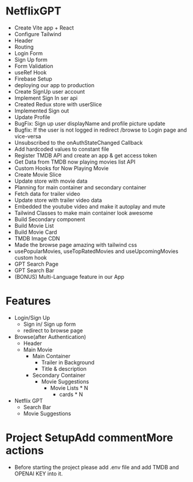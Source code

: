 # NetflixGPT
- Create Vite app + React
- Configure Tailwind
- Header
- Routing
- Login Form
- Sign Up form
- Form Validation
- useRef Hook
- Firebase Setup
- deploying our app to production
- Create SignUp user account
- Implement Sign In ser api
- Created Redux store with userSlice
- Implemented Sign out
- Update Profile
- BugFix: Sign up user displayName and profile picture update
- Bugfix: If the user is not logged in redirect /browse to Login page and vice-versa
- Unsubscribed to the onAuthStateChanged Callback
- Add hardcoded values to constant file
- Register TMDB API and create an app & get access token
- Get Data from TMDB now playing movies list API
- Custom Hooks for Now Playing Movie
- Create Movie Slice
- Update store with movie data
- Planning for main container and secondary container
- Fetch data for trailer video
- Update store with trailer video data
- Embedded the youtube video and make it autoplay and mute
- Tailwind Classes to make main container look awesome
- Build Secondary component
- Build Movie List
- Build Movie Card
- TMDB Image CDN
- Made the browse page amazing with tailwind css
- usePopularMovies, useTopRatedMovies and useUpcomingMovies custom hook
- GPT Search Page
- GPT Search Bar
- (BONUS) Multi-Language feature in our App

# Features
- Login/Sign Up
    - Sign in/ Sign up form
    - redirect to browse page
- Browse(after Authentication)
    - Header
    - Main Movie
        - Main Container
            - Trailer in Background
            - Title & description
        - Secondary Container
            - Movie Suggestions
                - Movie Lists * N
                    - cards * N
- Netflix GPT
    - Search Bar
    - Movie Suggestions


# Project SetupAdd commentMore actions
- Before starting the project please add .env file and add TMDB and OPENAI KEY into it.
